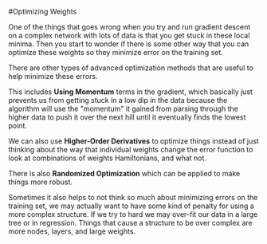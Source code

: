 #Optimizing Weights

One of the things that goes wrong when you try and run gradient descent on a complex network with lots of data is that you get stuck in these local minima. Then you start to wonder if there is some other way that you can optimize these weights so they minimize error on the training set.

There are other types of advanced optimization methods that are useful to help minimize these errors.

This includes **Using Momentum** terms in the gradient, which basically just prevents us from getting stuck in a low dip in the data because the algorithm will use the "momentum" it gained from parsing through the higher data to push it over the next hill until it eventually finds the lowest point.

We can also use **Higher-Order Derivatives** to optimize things instead of just thinking about the way that individual weights change the error function to look at combinations of weights Hamiltonians, and what not.

There is also **Randomized Optimization** which can be applied to make things more robust.

Sometimes it also helps to not think so much about minimizing errors on the training set, we may actually want to have some kind of penalty for using a more complex structure. If we try to hard we may over-fit our data in a large tree or in regression. Things that cause a structure to be over complex are more nodes, layers, and large weights. 
